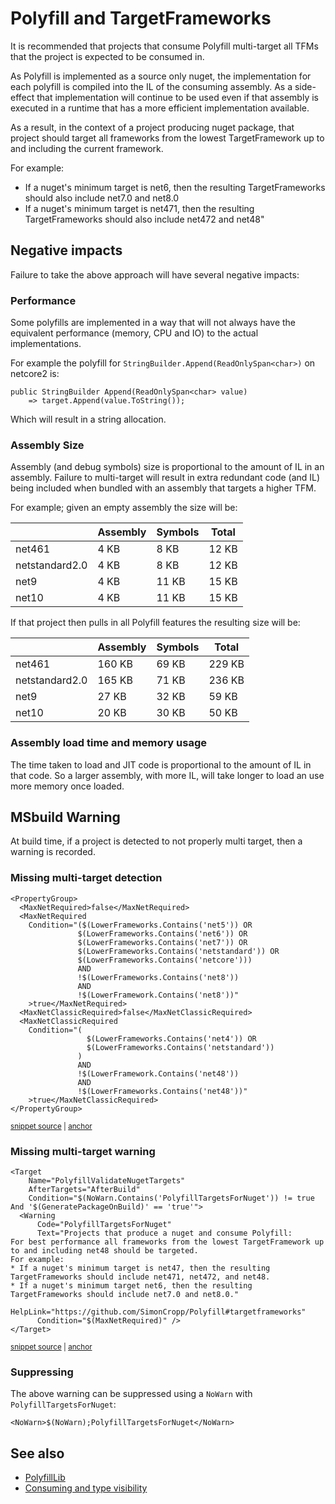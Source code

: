 # Polyfill and TargetFrameworks

It is recommended that projects that consume Polyfill multi-target all TFMs that the project is expected to be consumed in.

As Polyfill is implemented as a source only nuget, the implementation for each polyfill is compiled into the IL of the consuming assembly. As a side-effect that implementation will continue to be used even if that assembly is executed in a runtime that has a more efficient implementation available.

As a result, in the context of a project producing nuget package, that project should target all frameworks from the lowest TargetFramework up to and including the current framework. 

For example:

 * If a nuget's minimum target is net6, then the resulting TargetFrameworks should also include net7.0 and net8.0
 * If a nuget's minimum target is net471, then the resulting TargetFrameworks should also include net472 and net48"


## Negative impacts

Failure to take the above approach will have several negative impacts:


### Performance

Some polyfills are implemented in a way that will not always have the equivalent performance (memory, CPU and IO) to the actual implementations.

For example the polyfill for `StringBuilder.Append(ReadOnlySpan<char>)` on netcore2 is:

```
public StringBuilder Append(ReadOnlySpan<char> value)
    => target.Append(value.ToString());
```

Which will result in a string allocation.


### Assembly Size

Assembly (and debug symbols) size is proportional to the amount of IL in an assembly. Failure to multi-target will result in extra redundant code (and IL) being included when bundled with an assembly that targets a higher TFM.

For example; given an empty assembly the size will be:

|                | Assembly | Symbols | Total |
|----------------|----------|---------|-------|
| net461         | 4 KB     | 8 KB    | 12 KB |
| netstandard2.0 | 4 KB     | 8 KB    | 12 KB |
| net9           | 4 KB     | 11 KB   | 15 KB |
| net10          | 4 KB     | 11 KB   | 15 KB |

If that project then pulls in all Polyfill features the resulting size will be:

|                | Assembly | Symbols | Total  |
|----------------|----------|---------|--------|
| net461         | 160 KB   | 69 KB   | 229 KB |
| netstandard2.0 | 165 KB   | 71 KB   | 236 KB |
| net9           | 27 KB    | 32 KB   | 59 KB  |
| net10          | 20 KB    | 30 KB   | 50 KB  |


### Assembly load time and memory usage

The time taken to load and JIT code is proportional to the amount of IL in that code. So a larger assembly, with more IL, will take longer to load an use more memory once loaded.


## MSbuild Warning

At build time, if a project is detected to not properly multi target, then a warning is recorded.


### Missing multi-target detection

<!-- snippet: MaxNetRequired -->
<a id='snippet-MaxNetRequired'></a>
```targets
<PropertyGroup>
  <MaxNetRequired>false</MaxNetRequired>
  <MaxNetRequired
    Condition="($(LowerFrameworks.Contains('net5')) OR
               $(LowerFrameworks.Contains('net6')) OR
               $(LowerFrameworks.Contains('net7')) OR
               $(LowerFrameworks.Contains('netstandard')) OR
               $(LowerFrameworks.Contains('netcore')))
               AND
               !$(LowerFrameworks.Contains('net8'))
               AND
               !$(LowerFramework.Contains('net8'))"
    >true</MaxNetRequired>
  <MaxNetClassicRequired>false</MaxNetClassicRequired>
  <MaxNetClassicRequired
    Condition="(
                 $(LowerFrameworks.Contains('net4')) OR
                 $(LowerFrameworks.Contains('netstandard'))
               )
               AND
               !$(LowerFramework.Contains('net48'))
               AND
               !$(LowerFrameworks.Contains('net48'))"
    >true</MaxNetClassicRequired>
</PropertyGroup>
```
<sup><a href='/src/Polyfill/Polyfill.targets#L42-L68' title='Snippet source file'>snippet source</a> | <a href='#snippet-MaxNetRequired' title='Start of snippet'>anchor</a></sup>
<!-- endSnippet -->


### Missing multi-target warning

<!-- snippet: PolyfillValidateNugetTargets -->
<a id='snippet-PolyfillValidateNugetTargets'></a>
```targets
<Target
    Name="PolyfillValidateNugetTargets"
    AfterTargets="AfterBuild"
    Condition="$(NoWarn.Contains('PolyfillTargetsForNuget')) != true And '$(GeneratePackageOnBuild)' == 'true'">
  <Warning
      Code="PolyfillTargetsForNuget"
      Text="Projects that produce a nuget and consume Polyfill:
For best performance all frameworks from the lowest TargetFramework up to and including net48 should be targeted.
For example:
* If a nuget's minimum target is net47, then the resulting TargetFrameworks should include net471, net472, and net48.
* If a nuget's minimum target net6, then the resulting TargetFrameworks should include net7.0 and net8.0."
      HelpLink="https://github.com/SimonCropp/Polyfill#targetframeworks"
      Condition="$(MaxNetRequired)" />
</Target>
```
<sup><a href='/src/Polyfill/Polyfill.targets#L69-L84' title='Snippet source file'>snippet source</a> | <a href='#snippet-PolyfillValidateNugetTargets' title='Start of snippet'>anchor</a></sup>
<!-- endSnippet -->


### Suppressing

The above warning can be suppressed using a `NoWarn` with `PolyfillTargetsForNuget`:

```
<NoWarn>$(NoWarn);PolyfillTargetsForNuget</NoWarn>
```


## See also

 * [PolyfillLib](polyfill-lib.md)
 * [Consuming and type visibility](consuming.md)
